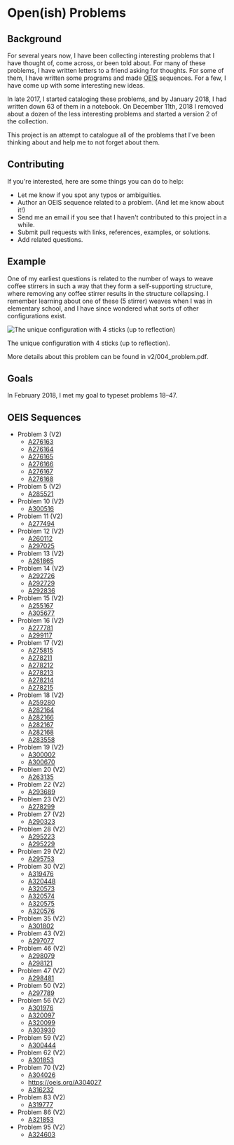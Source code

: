 # Open(ish) Problems
## Background
  For several years now, I have been collecting interesting problems that I have thought of, come across, or been told about.
  For many of these problems, I have written letters to a friend asking for thoughts.
  For some of them, I have written some programs and made [OEIS](https://oeis.org/search?q=author%3akagey&sort=created) sequences.
  For a few, I have come up with some interesting new ideas.

  In late 2017, I started cataloging these problems, and by January 2018, I had written down 63 of them in a notebook.
  On December 11th, 2018 I removed about a dozen of the less interesting problems and started a version 2 of the collection.

  This project is an attempt to catalogue all of the problems that I've been thinking about and help me to not forget about them.

## Contributing
  If you're interested, here are some things you can do to help:
  * Let me know if you spot any typos or ambiguities.
  * Author an OEIS sequence related to a problem. (And let me know about it!)
  * Send me an email if you see that I haven't contributed to this project in a while.
  * Submit pull requests with links, references, examples, or solutions.
  * Add related questions.

## Example
  One of my earliest questions is related to the number of ways to weave coffee stirrers
  in such a way that they form a self-supporting structure,
  where removing any coffee stirrer results in the structure collapsing.
  I remember learning about one of these (5 stirrer) weaves when I was in elementary school,
  and I have since wondered what sorts of other configurations exist.

  ![The unique configuration with 4 sticks (up to reflection)](https://imgur.com/MgruEht.png)

  The unique configuration with 4 sticks (up to reflection).

  More details about this problem can be found in v2/004_problem.pdf.

## Goals
  In February 2018, I met my goal to typeset problems 18–47.

## OEIS Sequences
  <!-- * Problem 1 (V2)  -->
  * Problem 3 (V2)
    * [A276163](https://oeis.org/A276163)
    * [A276164](https://oeis.org/A276164)
    * [A276165](https://oeis.org/A276165)
    * [A276166](https://oeis.org/A276166)
    * [A276167](https://oeis.org/A276167)
    * [A276168](https://oeis.org/A276168)
  * Problem 5 (V2)
    * [A285521](https://oeis.org/A285521)
  * Problem 10 (V2)
    * [A300516](https://oeis.org/A300516)
  * Problem 11 (V2)
    * [A277494](https://oeis.org/A277494)
  * Problem 12 (V2)
    * [A260112](https://oeis.org/A260112)
    * [A297025](https://oeis.org/A297025)
  * Problem 13 (V2)
    * [A261865](https://oeis.org/A261865)
  * Problem 14 (V2)
    * [A292726](https://oeis.org/A292726)
    * [A292729](https://oeis.org/A292729)
    *  [A292836](https://oeis.org/A292836)
  * Problem 15 (V2)
    * [A255167](https://oeis.org/A255167)
    * [A305677](https://oeis.org/A305677)
  * Problem 16 (V2)
    * [A277781](https://oeis.org/A277781)
    * [A299117](https://oeis.org/A299117)
  * Problem 17 (V2)
    * [A275815](https://oeis.org/A275815)
    * [A278211](https://oeis.org/A278211)
    * [A278212](https://oeis.org/A278212)
    * [A278213](https://oeis.org/A278213)
    * [A278214](https://oeis.org/A278214)
    * [A278215](https://oeis.org/A278215)
  * Problem 18 (V2)
    * [A259280](https://oeis.org/A259280)
    * [A282164](https://oeis.org/A282164)
    * [A282166](https://oeis.org/A282166)
    * [A282167](https://oeis.org/A282167)
    * [A282168](https://oeis.org/A282168)
    * [A283558](https://oeis.org/A283558)
  * Problem 19 (V2)
    * [A300002](https://oeis.org/A300002)
    * [A300670](https://oeis.org/A300670)
  * Problem 20 (V2)
    * [A263135](https://oeis.org/A263135)
  * Problem 22 (V2)
    * [A293689](https://oeis.org/A293689)
  * Problem 23 (V2)
    * [A278299](https://oeis.org/A278299)
  * Problem 27 (V2)
    * [A290323](https://oeis.org/A290323)
  * Problem 28 (V2)
    * [A295223](https://oeis.org/A295223)
    * [A295229](https://oeis.org/A295229)
  * Problem 29 (V2)
    * [A295753](https://oeis.org/A295753)
  * Problem 30 (V2)
    * [A319476](https://oeis.org/A319476)
    * [A320448](https://oeis.org/A320448)
    * [A320573](https://oeis.org/A320573)
    * [A320574](https://oeis.org/A320574)
    * [A320575](https://oeis.org/A320575)
    * [A320576](https://oeis.org/A320576)
  * Problem 35 (V2)
    * [A301802](https://oeis.org/A301802)
  * Problem 43 (V2)
    * [A297077](https://oeis.org/A297077)
  * Problem 46 (V2)
    * [A298079](https://oeis.org/A298079)
    * [A298121](https://oeis.org/A298121)
  * Problem 47 (V2)
    * [A298481](https://oeis.org/A298481)
  * Problem 50 (V2)
    * [A297789](https://oeis.org/A297789)
  * Problem 56 (V2)
    * [A301976](https://oeis.org/A301976)
    * [A320097](https://oeis.org/A320097)
    * [A320099](https://oeis.org/A320099)
    * [A303930](https://oeis.org/A303930)
  * Problem 59 (V2)
    * [A300444](https://oeis.org/A300444)
  * Problem 62 (V2)
    * [A301853](https://oeis.org/A301853)
  * Problem 70 (V2)
    * [A304026](https://oeis.org/A304026)
    * https://oeis.org/A304027
    * [A316232](https://oeis.org/A316232)
  * Problem 83 (V2)
    * [A319777](https://oeis.org/A319777)
  * Problem 86 (V2)
    * [A321853](https://oeis.org/A321853)
  * Problem 95 (V2)
    * [A324603](https://oeis.org/A324603)
